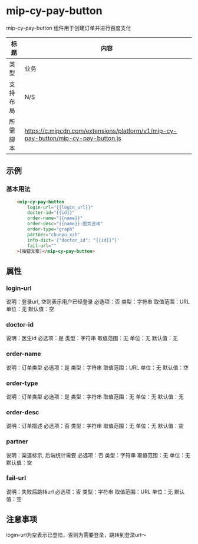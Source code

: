 # mip-cy-pay-button

mip-cy-pay-button 组件用于创建订单并进行百度支付

标题|内容
----|----
类型|业务
支持布局|N/S
所需脚本|https://c.mipcdn.com/extensions/platform/v1/mip-cy-pay-button/mip-cy-pay-button.js

## 示例

### 基本用法

```html
    <mip-cy-pay-button
        login-url="{{login_url}}"
        doctor-id="{{id}}"
        order-name="{{name}}"
        order-desc="{{name}}-图文咨询"
        order-type="graph"
        partner="chunyu_xzh"
        info-dict='{"doctor_id": "{{id}}"}'
        fail-url=""
    >[按钮文案]</mip-cy-pay-button>
```

## 属性

### login-url

说明：登录url, 空则表示用户已经登录
必选项：否
类型：字符串
取值范围：URL
单位：无
默认值：空

### doctor-id

说明：医生id
必选项：是
类型：字符串
取值范围：无
单位：无
默认值：无

### order-name

说明：订单类型
必选项：是
类型：字符串
取值范围：URL
单位：无
默认值：空

### order-type

说明：订单类型
必选项：是
类型：字符串
取值范围：无
单位：无
默认值：无

### order-desc

说明：订单描述
必选项：否
类型：字符串
取值范围：无
单位：无
默认值：空

### partner

说明：渠道标示, 后端统计需要
必选项：否
类型：字符串
取值范围：无
单位：无
默认值：空

### fail-url

说明：失败后跳转url
必选项：否
类型：字符串
取值范围：URL
单位：无
默认值：空

## 注意事项

login-url为空表示已登陆，否则为需要登录，跳转到登录url～
